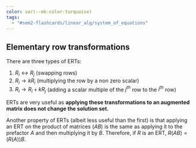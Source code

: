 ```yaml
---
color: var(--mk-color-turquoise)
tags:
  - "#sem2-flashcards/linear_alg/system_of_equations"
---
```



## Elementary row transformations
There are three types of ERTs:
1) $R_{i} \leftrightarrow R_{j}$ (swapping rows)
2) $R_{i} \to kR_{i}$ (multiplying the row by a non zero scalar)
3) $R_{i}\to R_{i}+kR_{j}$ (adding a scalar multiple of the $j^{th}$ row to the $i^{th}$ row)

ERTs are very useful as **applying these transformations to an augmented matrix does not change the solution set.**

Another property of ERTs (albeit less useful than the first) is that applying an ERT on the product of matrices $(AB)$ is the same as applying it to the prefactor $A$ and then multiplying it by $B$. Therefore, if $R$ is an ERT, $R(AB)=(R(A))B$.